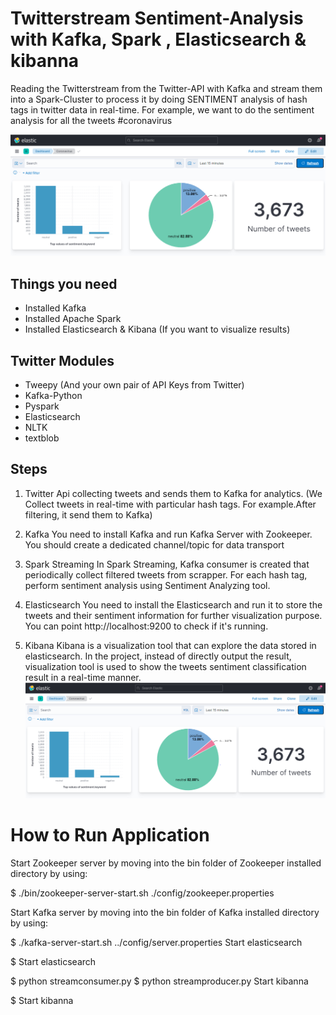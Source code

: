 # Twitterstream Sentiment-Analysis with Kafka, Spark , Elasticsearch & kibanna
Reading the Twitterstream from the Twitter-API with Kafka and stream them into a Spark-Cluster to process it by doing SENTIMENT analysis of hash tags in twitter data in real-time. For example, we want to do the sentiment analysis for all the tweets  #coronavirus

![github-logo](https://github.com/nesrine378/sentiment-analysis-twitter/blob/main/dashboard.png )
## Things you need
- Installed  Kafka
- Installed Apache Spark
- Installed Elasticsearch & Kibana (If you want to visualize results)

## Twitter Modules

- Tweepy (And your own pair of API Keys from Twitter)
- Kafka-Python
- Pyspark
- Elasticsearch
- NLTK
- textblob
## Steps

1. Twitter Api
 collecting tweets and sends them to Kafka for analytics. 
(We Collect tweets in real-time with particular hash tags. For example.After filtering, it send them to Kafka)

2. Kafka
You need to install Kafka and run Kafka Server with Zookeeper. You should create a dedicated channel/topic for data transport

3. Spark Streaming
In Spark Streaming, Kafka consumer is created that periodically collect filtered tweets from scrapper. For each hash tag, perform sentiment analysis using Sentiment Analyzing tool.



4. Elasticsearch
You need to install the Elasticsearch and run it to store the tweets and their sentiment information for further visualization purpose.
You can point http://localhost:9200 to check if it's running.

5. Kibana
Kibana is a visualization tool that can explore the data stored in elasticsearch. In the project, instead of directly output the result, visualization tool is used to show the tweets sentiment classification result in a real-time manner. 
![github-logo](https://github.com/nesrine378/sentiment-analysis-twitter/blob/main/dashboard.png )

# How to Run Application
Start Zookeeper server by moving into the bin folder of Zookeeper installed directory by using:

$ ./bin/zookeeper-server-start.sh ./config/zookeeper.properties

Start Kafka server by moving into the bin folder of Kafka installed directory by using:

$ ./kafka-server-start.sh ../config/server.properties
Start elasticsearch

$ Start elasticsearch

$ python streamconsumer.py
$ python streamproducer.py 
Start kibanna 

$ Start kibanna 







